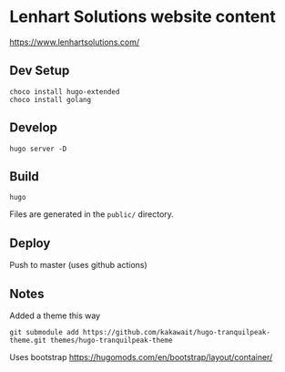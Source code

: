 # Lenhart Solutions website content
https://www.lenhartsolutions.com/


## Dev Setup

```
choco install hugo-extended
choco install golang
```

## Develop

```
hugo server -D
```


## Build
```
hugo
```
Files are generated in the `public/` directory.


## Deploy

Push to master (uses github actions)

## Notes

Added a theme this way
```
git submodule add https://github.com/kakawait/hugo-tranquilpeak-theme.git themes/hugo-tranquilpeak-theme
```

Uses bootstrap https://hugomods.com/en/bootstrap/layout/container/